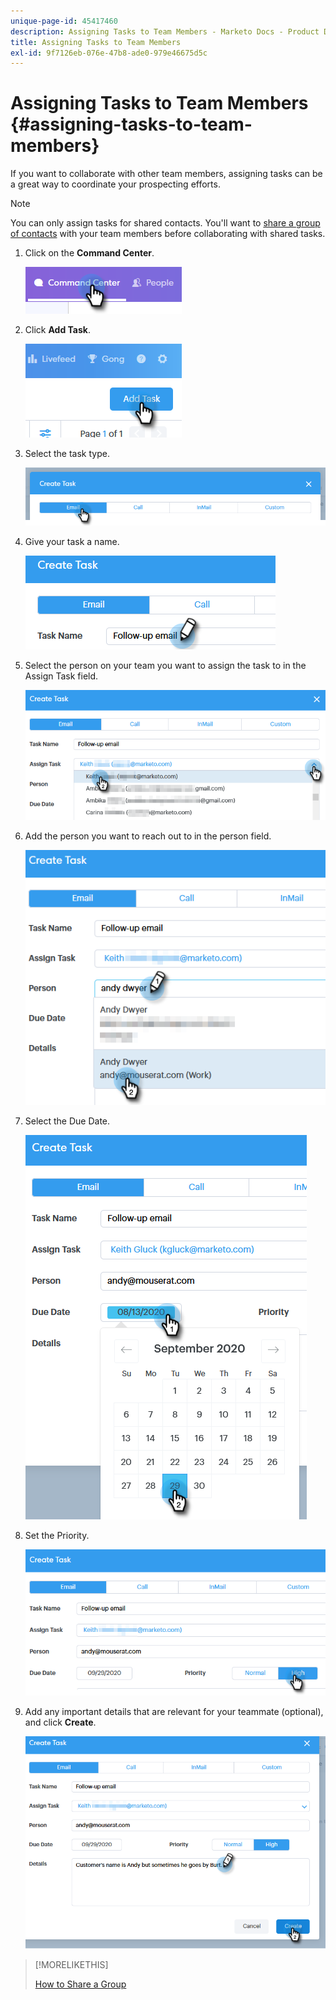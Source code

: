 ```yaml
---
unique-page-id: 45417460
description: Assigning Tasks to Team Members - Marketo Docs - Product Documentation
title: Assigning Tasks to Team Members
exl-id: 9f7126eb-076e-47b8-ade0-979e46675d5c
---
```

# Assigning Tasks to Team Members {#assigning-tasks-to-team-members}

If you want to collaborate with other team members, assigning tasks can be a great way to coordinate your prospecting efforts.

>[!NOTE]
>
>You can only assign tasks for shared contacts. You'll want to [share a group of contacts](/help/marketo/product-docs/marketo-sales-connect/people/managing-contacts/how-to-share-a-group.md) with your team members before collaborating with shared tasks.

1. Click on the **Command Center**.

   ![](assets/one-1.png)

1. Click **Add Task**.

   ![](assets/two-1.png)

1. Select the task type.

   ![](assets/three-1.png)

1. Give your task a name.

   ![](assets/four-1.png)

1. Select the person on your team you want to assign the task to in the Assign Task field.

   ![](assets/five.png)

1. Add the person you want to reach out to in the person field.

   ![](assets/six.png)

1. Select the Due Date.

   ![](assets/seven.png)

1. Set the Priority.

   ![](assets/eight.png)

1. Add any important details that are relevant for your teammate (optional), and click **Create**.

   ![](assets/nine.png)

>[!MORELIKETHIS]
>
>[How to Share a Group](/help/marketo/product-docs/marketo-sales-connect/people/managing-contacts/how-to-share-a-group.md)
